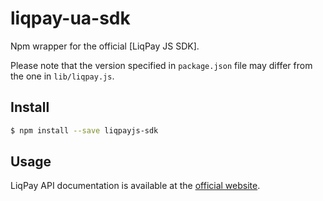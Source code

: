 # liqpay-ua-sdk

Npm wrapper for the official [LiqPay JS SDK].

Please note that the version specified in `package.json` file
may differ from the one in `lib/liqpay.js`.

## Install

```sh
$ npm install --save liqpayjs-sdk
```

## Usage

LiqPay API documentation is available at the [official website].

[LiqPay SDK]: https://github.com/liqpay/sdk-nodejs
[official website]: https://www.liqpay.ua
